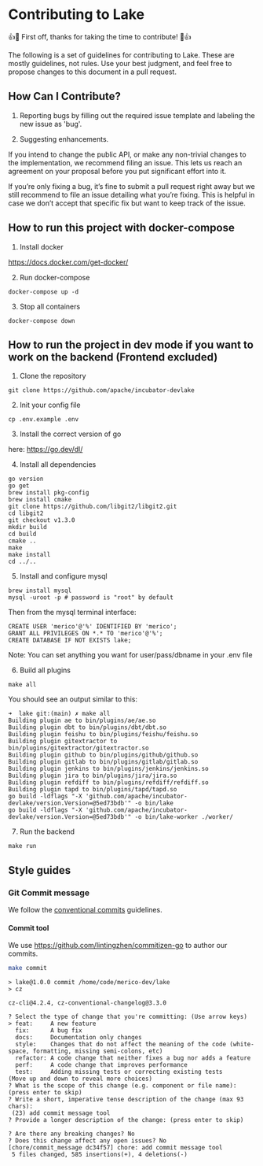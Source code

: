 # Contributing to Lake

👍🎉 First off, thanks for taking the time to contribute! 🎉👍

The following is a set of guidelines for contributing to Lake. These are mostly guidelines, not rules. 
Use your best judgment, and feel free to propose changes to this document in a pull request.

## How Can I Contribute?

1. Reporting bugs by filling out the required issue template and labeling the new issue as 'bug'.

2. Suggesting enhancements.

If you intend to change the public API, or make any non-trivial changes to the implementation, we recommend filing an issue. 
This lets us reach an agreement on your proposal before you put significant effort into it.

If you’re only fixing a bug, it’s fine to submit a pull request right away but we still recommend to file an issue detailing what you’re fixing. 
This is helpful in case we don’t accept that specific fix but want to keep track of the issue.

## How to run this project with docker-compose

1. Install docker

https://docs.docker.com/get-docker/

2. Run docker-compose

`docker-compose up -d`

3. Stop all containers

`docker-compose down`

## How to run the project in dev mode if you want to work on the backend (Frontend excluded)

1. Clone the repository

```
git clone https://github.com/apache/incubator-devlake
```

2. Init your config file

`cp .env.example .env`

3. Install the correct version of go 

here: https://go.dev/dl/

4. Install all dependencies

```
go version
go get
brew install pkg-config
brew install cmake
git clone https://github.com/libgit2/libgit2.git
cd libgit2
git checkout v1.3.0
mkdir build
cd build
cmake ..
make
make install
cd ../..
```

5. Install and configure mysql

```
brew install mysql
mysql -uroot -p # password is "root" by default
```

Then from the mysql terminal interface:

```
CREATE USER 'merico'@'%' IDENTIFIED BY 'merico';
GRANT ALL PRIVILEGES ON *.* TO 'merico'@'%';
CREATE DATABASE IF NOT EXISTS lake;
```

Note: You can set anything you want for user/pass/dbname in your .env file

6. Build all plugins

`make all`

You should see an output similar to this: 

```
➜  lake git:(main) ✗ make all
Building plugin ae to bin/plugins/ae/ae.so
Building plugin dbt to bin/plugins/dbt/dbt.so
Building plugin feishu to bin/plugins/feishu/feishu.so
Building plugin gitextractor to bin/plugins/gitextractor/gitextractor.so
Building plugin github to bin/plugins/github/github.so
Building plugin gitlab to bin/plugins/gitlab/gitlab.so
Building plugin jenkins to bin/plugins/jenkins/jenkins.so
Building plugin jira to bin/plugins/jira/jira.so
Building plugin refdiff to bin/plugins/refdiff/refdiff.so
Building plugin tapd to bin/plugins/tapd/tapd.so
go build -ldflags "-X 'github.com/apache/incubator-devlake/version.Version=@5ed73bdb'" -o bin/lake
go build -ldflags "-X 'github.com/apache/incubator-devlake/version.Version=@5ed73bdb'" -o bin/lake-worker ./worker/
```

7. Run the backend

`make run`

## Style guides

### Git Commit message

We follow the [conventional commits](https://www.conventionalcommits.org/en/v1.0.0/#summary) guidelines.

#### Commit tool

We use https://github.com/lintingzhen/commitizen-go to author our commits.

```sh
make commit
```

```
> lake@1.0.0 commit /home/code/merico-dev/lake
> cz

cz-cli@4.2.4, cz-conventional-changelog@3.3.0

? Select the type of change that you're committing: (Use arrow keys)
> feat:     A new feature
  fix:      A bug fix
  docs:     Documentation only changes
  style:    Changes that do not affect the meaning of the code (white-space, formatting, missing semi-colons, etc)
  refactor: A code change that neither fixes a bug nor adds a feature
  perf:     A code change that improves performance
  test:     Adding missing tests or correcting existing tests
(Move up and down to reveal more choices)
? What is the scope of this change (e.g. component or file name): (press enter to skip)
? Write a short, imperative tense description of the change (max 93 chars):
 (23) add commit message tool
? Provide a longer description of the change: (press enter to skip)

? Are there any breaking changes? No
? Does this change affect any open issues? No
[chore/commit_message dc34f57] chore: add commit message tool
 5 files changed, 585 insertions(+), 4 deletions(-)
```
